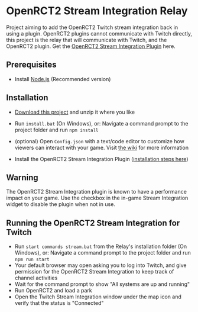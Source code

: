# OpenRCT2 Stream Integration Relay
Project aiming to add the OpenRCT2 Twitch stream integration back in using a plugin.
OpenRCT2 plugins cannot communicate with Twitch directly, this project is the relay that will communicate with Twitch, and the OpenRCT2 plugin. Get the [OpenRCT2 Stream Integration Plugin](https://github.com/oli414/StreamIntegrationPlugin) here.

## Prerequisites
- Install [Node.js](https://nodejs.org/en/) (Recommended version)

## Installation
- [Download this project](https://github.com/oli414/OpenRCT2StreamIntegration/archive/master.zip) and unzip it where you like
- Run `install.bat` (On Windows), or: Navigate a command prompt to the project folder and run `npm install`
- (optional) Open `Config.json` with a text/code editor to customize how viewers can interact with your game. Visit [the wiki](https://github.com/oli414/OpenRCT2StreamIntegration/wiki) for more information

- Install the OpenRCT2 Stream Integration Plugin ([installation steps here](https://github.com/oli414/StreamIntegrationPlugin))

## Warning
The OpenRCT2 Stream Integration plugin is known to have a performance impact on your game. Use the checkbox in the in-game Stream Integration widget to disable the plugin when not in use.

## Running the OpenRCT2 Stream Integration for Twitch
- Run `start commands stream.bat` from the Relay's installation folder (On Windows), or: Navigate a command prompt to the project folder and run `npm run start`
- Your default browser may open asking you to log into Twitch, and give permission for the OpenRCT2 Stream Integration to keep track of channel activities
- Wait for the command prompt to show "All systems are up and running"
- Run OpenRCT2 and load a park
- Open the Twitch Stream Integration window under the map icon and verify that the status is "Connected"
